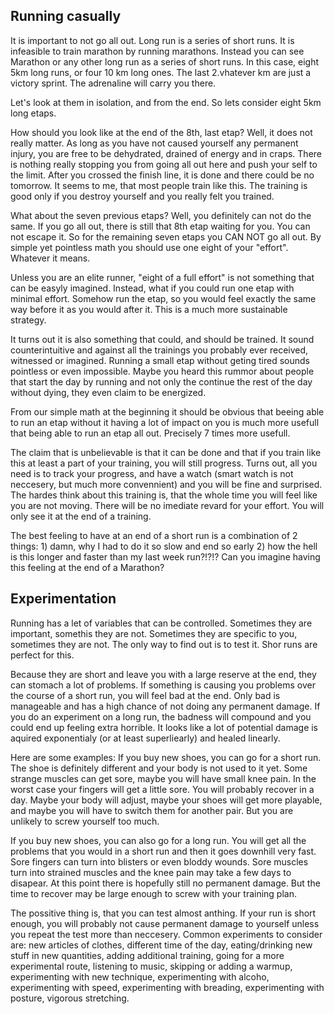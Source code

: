 ## Running casually

It is important to not go all out.
Long run is a series of short runs.
It is infeasible to train marathon by running marathons.
Instead you can see Marathon or any other long run as a series of short runs. In this case, eight 5km long runs, or four 10 km long ones. The last 2.vhatever km are just a victory sprint. The adrenaline will carry you there.

Let's look at them in isolation, and from the end. So lets consider eight 5km long etaps.

How should you look like at the end of the 8th, last etap? Well, it does not really matter. As long as you have not caused yourself any permanent injury, you are free to be dehydrated, drained of energy and in craps.
There is nothing really stopping you from going all out here and push your self to the limit. After you crossed the finish line, it is done and there could be no tomorrow.
It seems to me, that most people train like this. The training is good only if you destroy yourself and you really felt you trained.

What about the seven previous etaps? Well, you definitely can not do the same. If you go all out, there is still that 8th etap waiting for you. You can not escape it. So for the remaining seven etaps you CAN NOT go all out.
By simple yet pointless math you should use one eight of your "effort". Whatever it means.

Unless you are an elite runner, "eight of a full effort" is not something that can be easyly imagined. Instead, what if you could run one etap with minimal effort.
Somehow run the etap, so you would feel exactly the same way before it as you would after it.
This is a much more sustainable strategy.

It turns out it is also something that could, and should be trained. 
It sound counterintuitive and against all the trainings you probably ever received, witnessed or imagined. 
Running a small etap without geting tired sounds pointless or even impossible. 
Maybe you heard this rummor about people that start the day by running and not only the continue the rest of the day without dying, they even claim to be energized.

From our simple math at the beginning it should be obvious that beeing able to run an etap without it having a lot of impact on you is much more usefull that being able to run an etap all out. Precisely 7 times more usefull. 

The claim that is unbelievable is that it can be done and that if you train like this at least a part of your training, you will still progress. 
Turns out, all you need is to track your progress, and have a watch (smart watch is not neccesery, but much more convennient) and you will be fine and surprised. 
The hardes think about this training is, that the whole time you will feel like you are not moving. 
There will be no imediate revard for your effort. You will only see it at the end of a training. 

The best feeling to have at an end of a short run is a combination of 2 things: 1) damn, why I had to do it so slow and end so early 2) how the hell is this longer and faster than my last week run?!?!?
Can you imagine having this feeling at the end of a Marathon? 


## Experimentation

Running has a let of variables that can be controlled. Sometimes they are important, somethis they are not. Sometimes they are specific to you, sometimes they are not. 
The only way to find out is to test it. Shor runs are perfect for this.

Because they are short and leave you with a large reserve at the end, they can stomach a lot of problems.
If something is causing you problems over the course of a short run, you will feel bad at the end. Only bad is manageable and has a high chance of not doing any permanent damage. 
If you do an experiment on a long run, the badness will compound and you could end up feeling extra horrible. It looks like a lot of potential damage is aquired exponentialy (or at least superliearly) 
and healed linearly. 

Here are some examples: 
If you buy new shoes, you can go for a short run. The shoe is definitely different and your body is not used to it yet. Some strange muscles can get sore, maybe you will have small knee pain. 
In the worst case your fingers will get a little sore. You will probably recover in a day. Maybe your body will adjust, maybe your shoes will get more playable, and maybe you will have to switch them for another pair.
But you are unlikely to screw yourself too much.

If you buy new shoes, you can also go for a long run. You will get all the problems that you would in a short run and then it goes downhill very fast. Sore fingers can turn into blisters or even bloddy wounds.
Sore muscles turn into strained muscles and the knee pain may take a few days to disapear. 
At this point there is hopefully still no permanent damage. But the time to recover may be large enough to screw with your training plan. 

The possitive thing is, that you can test almost anthing. If your run is short enough, you will probably not cause permanent damage to yourself unless you repeat the test more than neccesery. 
Common experiments to consider are: new articles of clothes, different time of the day, eating/drinking new stuff in new quantities, adding additional training, going for a more experimental route, listening to music, skipping or adding a warmup,
experimenting with new technique, experimenting with alcoho, experimenting with speed, experimenting with breading, experimenting with posture, vigorous stretching.


